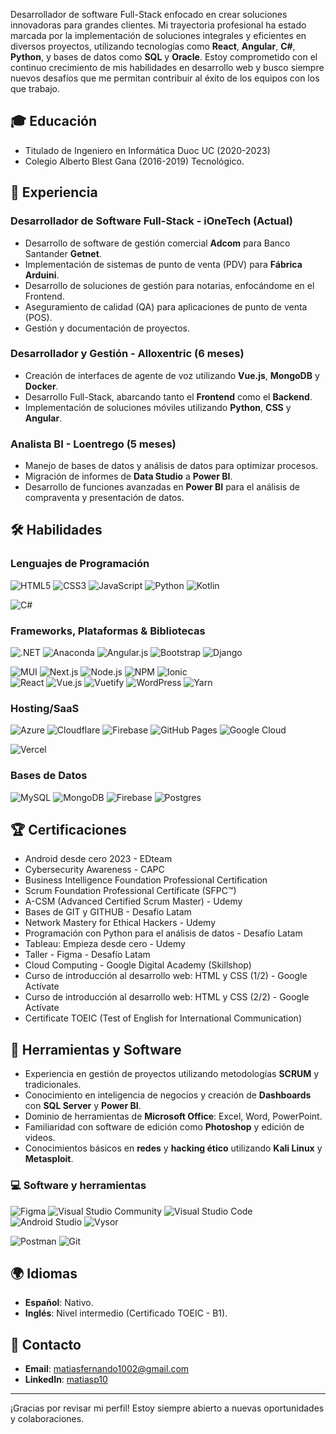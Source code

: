Desarrollador de software Full-Stack enfocado en crear soluciones innovadoras para grandes clientes. Mi trayectoria profesional ha estado marcada por la implementación de soluciones integrales y eficientes en diversos proyectos, utilizando tecnologías como **React**, **Angular**, **C#**, **Python**, y bases de datos como **SQL** y **Oracle**. Estoy comprometido con el continuo crecimiento de mis habilidades en desarrollo web y busco siempre nuevos desafíos que me permitan contribuir al éxito de los equipos con los que trabajo.

## 🎓 Educación
- Titulado de Ingeniero en Informática
Duoc UC (2020-2023)
- Colegio Alberto Blest Gana (2016-2019) Tecnológico.

## 💼 Experiencia

### Desarrollador de Software Full-Stack - iOneTech (Actual)
- Desarrollo de software de gestión comercial **Adcom** para Banco Santander **Getnet**.
- Implementación de sistemas de punto de venta (PDV) para **Fábrica Arduini**.
- Desarrollo de soluciones de gestión para notarias, enfocándome en el Frontend.
- Aseguramiento de calidad (QA) para aplicaciones de punto de venta (POS).
- Gestión y documentación de proyectos.

### Desarrollador y Gestión - Alloxentric (6 meses)
- Creación de interfaces de agente de voz utilizando **Vue.js**, **MongoDB** y **Docker**.
- Desarrollo Full-Stack, abarcando tanto el **Frontend** como el **Backend**.
- Implementación de soluciones móviles utilizando **Python**, **CSS** y **Angular**.

### Analista BI - Loentrego (5 meses)
- Manejo de bases de datos y análisis de datos para optimizar procesos.
- Migración de informes de **Data Studio** a **Power BI**.
- Desarrollo de funciones avanzadas en **Power BI** para el análisis de compraventa y presentación de datos.

## 🛠 Habilidades

### Lenguajes de Programación
<p> 
  <img alt="HTML5" src="https://img.shields.io/badge/html5-%23E34F26.svg?style=for-the-badge&logo=html5&logoColor=white"> 
  <img alt="CSS3" src="https://img.shields.io/badge/css3-%231572B6.svg?style=for-the-badge&logo=css3&logoColor=white"> 
  <img alt="JavaScript" src="https://img.shields.io/badge/javascript-%23F7DF1E.svg?style=for-the-badge&logo=javascript&logoColor=black">
  <img alt="Python" src="https://img.shields.io/badge/python-%2314354C.svg?style=for-the-badge&logo=python&logoColor=white">
  <img alt="Kotlin" src="https://img.shields.io/badge/kotlin-%230095D5.svg?style=for-the-badge&logo=kotlin&logoColor=white">
  <div></div>
  <img alt="C#" src="https://img.shields.io/badge/c%23-%23239120.svg?style=for-the-badge&logo=csharp&logoColor=white"> </p>

### Frameworks, Plataformas & Bibliotecas
<p> 
  <img alt=".NET" src="https://img.shields.io/badge/.NET-512BD4?style=for-the-badge&logo=dotnet&logoColor=white"> 
  <img alt="Anaconda" src="https://img.shields.io/badge/Anaconda-44A833?style=for-the-badge&logo=anaconda&logoColor=white">
  <img alt="Angular.js" src="https://img.shields.io/badge/angular.js-%23E23237.svg?style=for-the-badge&logo=angularjs&logoColor=white">
  <img alt="Bootstrap" src="https://img.shields.io/badge/bootstrap-%23563D7C.svg?style=for-the-badge&logo=bootstrap&logoColor=white">
  <img alt="Django" src="https://img.shields.io/badge/django-%23092E20.svg?style=for-the-badge&logo=django&logoColor=white">
  <div>
  <img alt="MUI" src="https://img.shields.io/badge/mui-%230081CB.svg?style=for-the-badge&logo=mui&logoColor=white">
  <img alt="Next.js" src="https://img.shields.io/badge/next.js-%23000000.svg?style=for-the-badge&logo=nextdotjs&logoColor=white">
  <img alt="Node.js" src="https://img.shields.io/badge/node.js-339933.svg?style=for-the-badge&logo=nodedotjs&logoColor=white">
  <img alt="NPM" src="https://img.shields.io/badge/npm-%23CB3837.svg?style=for-the-badge&logo=npm&logoColor=white">
  <img alt="Ionic" src="https://img.shields.io/badge/ionic-3880FF?style=for-the-badge&logo=ionic&logoColor=white">
  </div>
  <img alt="React" src="https://img.shields.io/badge/react-%2320232a.svg?style=for-the-badge&logo=react&logoColor=%2361DAFB">
  <img alt="Vue.js" src="https://img.shields.io/badge/vuejs-%2335495e.svg?style=for-the-badge&logo=vue.js&logoColor=%234FC08D">
  <img alt="Vuetify" src="https://img.shields.io/badge/vuetify-1867C0?style=for-the-badge&logo=vuetify&logoColor=white">
  <img alt="WordPress" src="https://img.shields.io/badge/wordpress-%23117AC9.svg?style=for-the-badge&logo=wordpress&logoColor=white">
  <img alt="Yarn" src="https://img.shields.io/badge/yarn-%232C8EBB.svg?style=for-the-badge&logo=yarn&logoColor=white"> </p>

### Hosting/SaaS
<p> 
  <img alt="Azure" src="https://img.shields.io/badge/Microsoft_Azure-0089D6?style=for-the-badge&logo=microsoft-azure&logoColor=white">
  <img alt="Cloudflare" src="https://img.shields.io/badge/Cloudflare-F38020?style=for-the-badge&logo=Cloudflare&logoColor=white">
  <img alt="Firebase" src="https://img.shields.io/badge/firebase-ffca28?style=for-the-badge&logo=firebase&logoColor=black">
  <img alt="GitHub Pages" src="https://img.shields.io/badge/github%20pages-121013?style=for-the-badge&logo=github&logoColor=white">
  <img alt="Google Cloud" src="https://img.shields.io/badge/GoogleCloud-%234285F4.svg?style=for-the-badge&logo=google-cloud&logoColor=white">
  <div></div>
  <img alt="Vercel" src="https://img.shields.io/badge/vercel-%23000000.svg?style=for-the-badge&logo=vercel&logoColor=white"> </p>

### Bases de Datos
<p> 
  <img alt="MySQL" src="https://img.shields.io/badge/mysql-%2300f.svg?style=for-the-badge&logo=mysql&logoColor=white">
  <img alt="MongoDB" src="https://img.shields.io/badge/mongodb-%2347A248.svg?style=for-the-badge&logo=mongodb&logoColor=white">
  <img alt="Firebase" src="https://img.shields.io/badge/firebase-%23ffca28.svg?style=for-the-badge&logo=firebase&logoColor=black">
  <img alt="Postgres" src="https://img.shields.io/badge/postgres-%23316192.svg?style=for-the-badge&logo=postgresql&logoColor=white"> </p>

## 🏆 Certificaciones
- Android desde cero 2023 - EDteam
- Cybersecurity Awareness - CAPC
- Business Intelligence Foundation Professional Certification
- Scrum Foundation Professional Certificate (SFPC™)
- A-CSM (Advanced Certified Scrum Master) - Udemy
- Bases de GIT y GITHUB - Desafío Latam
- Network Mastery for Ethical Hackers - Udemy
- Programación con Python para el análisis de datos - Desafío Latam
- Tableau: Empieza desde cero - Udemy
- Taller - Figma - Desafío Latam
- Cloud Computing - Google Digital Academy (Skillshop)
- Curso de introducción al desarrollo web: HTML y CSS (1/2) - Google Actívate
- Curso de introducción al desarrollo web: HTML y CSS (2/2) - Google Actívate
- Certificate TOEIC (Test of English for International Communication)


## 🔧 Herramientas y Software

- Experiencia en gestión de proyectos utilizando metodologías **SCRUM** y tradicionales.
- Conocimiento en inteligencia de negocios y creación de **Dashboards** con **SQL Server** y **Power BI**.
- Dominio de herramientas de **Microsoft Office**: Excel, Word, PowerPoint.
- Familiaridad con software de edición como **Photoshop** y edición de videos.
- Conocimientos básicos en **redes** y **hacking ético** utilizando **Kali Linux** y **Metasploit**.

### 💻 Software y herramientas

<p>
<img alt="Figma" src="https://img.shields.io/badge/figma-%23F24E1E.svg?style=for-the-badge&logo=figma&logoColor=white">
<img alt="Visual Studio Community" src="https://img.shields.io/badge/Visual%20Studio-5C2D91.svg?style=for-the-badge&logo=visual-studio&logoColor=white">
<img alt="Visual Studio Code" src="https://img.shields.io/badge/Visual%20Studio%20Code-0078d7.svg?style=for-the-badge&logo=visual-studio-code&logoColor=white">
<img alt="Android Studio" src="https://img.shields.io/badge/android%20studio-%233DDC84.svg?style=for-the-badge&logo=android-studio&logoColor=white">
<img alt="Vysor" src="https://img.shields.io/badge/vysor-%230071C5.svg?style=for-the-badge&logo=vysor&logoColor=white">
 <div></div> 
<img alt="Postman" src="https://img.shields.io/badge/postman-%23FF6C37.svg?style=for-the-badge&logo=postman&logoColor=white">
<img alt="Git" src="https://img.shields.io/badge/git-%23F05033.svg?style=for-the-badge&logo=git&logoColor=white">
</p>

## 🌍 Idiomas

- **Español**: Nativo.
- **Inglés**: Nivel intermedio (Certificado TOEIC - B1).

## 📧 Contacto

- **Email**: [matiasfernando1002@gmail.com](mailto:matiasfernando1002@gmail.com)
- **LinkedIn**: [matiasp10](https://www.linkedin.com/in/matiasp10/)

---

¡Gracias por revisar mi perfil! Estoy siempre abierto a nuevas oportunidades y colaboraciones.
